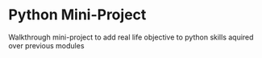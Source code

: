 # Python Mini-Project
Walkthrough mini-project to add real life objective to python skills aquired over previous modules
